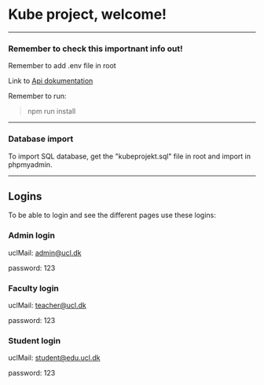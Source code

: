 # Kube project, welcome!

--- 

### Remember to check this importnant info out! 
Remember to add .env file in root

Link to [Api dokumentation](http://localhost:3000/api-docs)

Remember to run:
> npm run install

---

### Database import
To import SQL database, get the "kubeprojekt.sql" file in root and import in phpmyadmin.

---

## Logins
To be able to login and see the different pages use these logins:

### Admin login

uclMail: admin@ucl.dk

password: 123

### Faculty login

uclMail: teacher@ucl.dk

password: 123

### Student login

uclMail: student@edu.ucl.dk

password: 123



